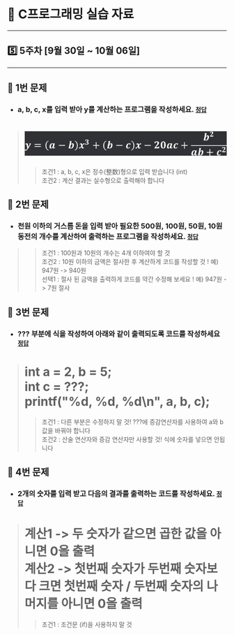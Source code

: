 # 📝 C프로그래밍 실습 자료
<hr/>

## 5️⃣ 5주차 [9월 30일 ~ 10월 06일]
<hr/>

## 📖 1번 문제
- ### a, b, c, x를 입력 받아 y를 계산하는 프로그램을 작성하세요. [`정답`](./practice_1.c)
># ![img.png](img.png)
>>조건1 : a, b, c, x은 정수(整数)형으로 입력 받습니다 (int) <br>
>>조건2 : 계산 결과는 실수형으로 출력해야 합니다

## 📖 2번 문제
- ### 천원 이하의 거스름 돈을 입력 받아 필요한 500원, 100원, 50원, 10원 동전의 개수를 계산하여 출력하는 프로그램을 작성하세요. [`정답`](./practice_2.c)
>>조건1 : 100원과 10원의 개수는 4개 이하여야 할 것<br>
>>조건2 : 10원 이하의 금액은 절사한 후 계산하게  코드를 작성할 것 ! 예) 947원 -> 940원<br>
>>선택1 : 절사 된 금액을 출력하게 코드를 약간 수정해 보세요 ! 예) 947원 -> 7원 절사

## 📖 3번 문제
- ### ??? 부분에 식을 작성하여 아래와 같이 출력되도록 코드를 작성하세요 [`정답`](./practice_3.c)
># int a = 2, b = 5;<br>int c = ???;<br>printf("%d, %d, %d\n", a, b, c);
>>조건1 : 다른 부분은 수정하지 말 것! ???에 증감연산자를 사용하여 a와 b값을 바꿔야 합니다<br>
>>조건2 : 산술 연산자와 증감 연산자만 사용할 것! 식에 숫자를 넣으면 안됩니다

## 📖 4번 문제
- ### 2개의 숫자를 입력 받고 다음의 결과를 출력하는 코드를 작성하세요. [`정답`](./practice_4.c)
># 계산1 -> 두 숫자가 같으면 곱한 값을 아니면 0을 출력<br>계산2 -> 첫번째 숫자가 두번째 숫자보다 크면 첫번째 숫자 / 두번째 숫자의 나머지를 아니면 0을 출력
>>조건1 : 조건문 (if)을 사용하지 말 것
